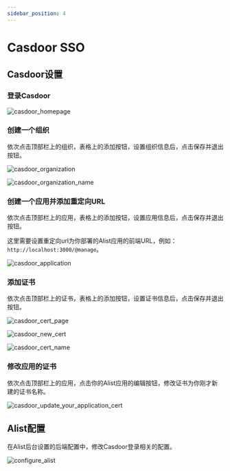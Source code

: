 ```yaml
---
sidebar_position: 4
---
```


# Casdoor SSO


## Casdoor设置

### 登录Casdoor
   
![casdoor_homepage](/img/setting/casdoor_homepage.png)

### 创建一个组织

依次点击顶部栏上的组织，表格上的添加按钮，设置组织信息后，点击保存并退出按钮。

![casdoor_organization](/img/setting/casdoor_organization.png)

![casdoor_organization_name](/img/setting/casdoor_organization_name.png)

### 创建一个应用并添加重定向URL

依次点击顶部栏上的应用，表格上的添加按钮，设置应用信息后，点击保存并退出按钮。

这里需要设置重定向url为你部署的Alist应用的前端URL，例如：`http://localhost:3000/@manage`。

![casdoor_application](/img/setting/casdoor_application.png)

### 添加证书

依次点击顶部栏上的证书，表格上的添加按钮，设置证书信息后，点击保存并退出按钮。

![casdoor_cert_page](/img/setting/casdoor_cert_page.png)

![casdoor_new_cert](/img/setting/casdoor_new_cert.png)

![casdoor_cert_name](/img/setting/casdoor_cert_name.png)

### 修改应用的证书

依次点击顶部栏上的应用，点击你的Alist应用的编辑按钮，修改证书为你刚才新建的证书名称。

![casdoor_update_your_application_cert](/img/setting/casdoor_update_your_application_cert.png)
    

## Alist配置

在Alist后台设置的后端配置中，修改Casdoor登录相关的配置。

![configure_alist](/img/setting/configure_alist.png)
